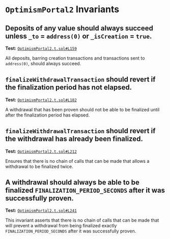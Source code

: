 # `OptimismPortal2` Invariants

## Deposits of any value should always succeed unless `_to` = `address(0)` or `_isCreation` = `true`.
**Test:** [`OptimismPortal2.t.sol#L159`](../test/invariants/OptimismPortal2.t.sol#L159)

All deposits, barring creation transactions and transactions sent to `address(0)`, should always succeed. 

## `finalizeWithdrawalTransaction` should revert if the finalization period has not elapsed.
**Test:** [`OptimismPortal2.t.sol#L182`](../test/invariants/OptimismPortal2.t.sol#L182)

A withdrawal that has been proven should not be able to be finalized until after the finalization period has elapsed. 

## `finalizeWithdrawalTransaction` should revert if the withdrawal has already been finalized.
**Test:** [`OptimismPortal2.t.sol#L212`](../test/invariants/OptimismPortal2.t.sol#L212)

Ensures that there is no chain of calls that can be made that allows a withdrawal to be finalized twice. 

## A withdrawal should **always** be able to be finalized `FINALIZATION_PERIOD_SECONDS` after it was successfully proven.
**Test:** [`OptimismPortal2.t.sol#L241`](../test/invariants/OptimismPortal2.t.sol#L241)

This invariant asserts that there is no chain of calls that can be made that will prevent a withdrawal from being finalized exactly `FINALIZATION_PERIOD_SECONDS` after it was successfully proven. 